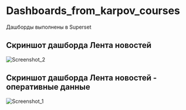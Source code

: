 # Dashboards_from_karpov_courses

Дашборды выполнены в Superset

## Скриншот дашборда Лента новостей

![Screenshot_2](https://user-images.githubusercontent.com/122218714/211634283-63e5b822-9e54-41fe-ac57-668b98de46c1.png)

## Скриншот дашборда Лента новостей - оперативные данные

![Screenshot_1](https://user-images.githubusercontent.com/122218714/211633980-65970a18-1a7c-42f6-aa5b-b1b6fa173af5.png)

